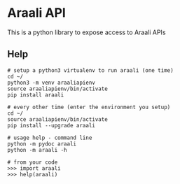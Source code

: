 # Araali API

This is a python library to expose access to Araali APIs

## Help
```
# setup a python3 virtualenv to run araali (one time)
cd ~/
python3 -m venv araaliapienv
source araaliapienv/bin/activate
pip install araali

# every other time (enter the environment you setup)
cd ~/
source araaliapienv/bin/activate
pip install --upgrade araali

# usage help - command line
python -m pydoc araali
python -m araali -h

# from your code
>>> import araali
>>> help(araali)
```

